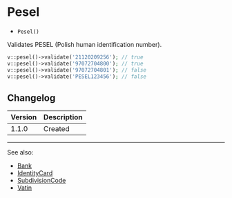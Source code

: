 # Pesel

- `Pesel()`

Validates PESEL (Polish human identification number).

```php
v::pesel()->validate('21120209256'); // true
v::pesel()->validate('97072704800'); // true
v::pesel()->validate('97072704801'); // false
v::pesel()->validate('PESEL123456'); // false
```

## Changelog

Version | Description
--------|-------------
  1.1.0 | Created

***
See also:

  * [Bank](Bank.md)
  * [IdentityCard](IdentityCard.md)
  * [SubdivisionCode](SubdivisionCode.md)
  * [Vatin](Vatin.md)

